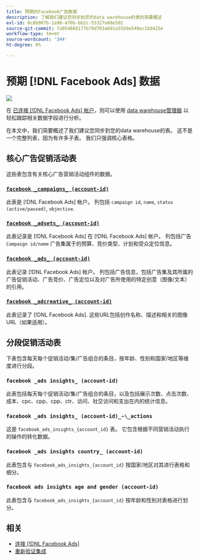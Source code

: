 ```yaml
---
title: 预期的Facebook广告数据
description: 了解我们建议您同步到您的data warehouse的表的简要概述
exl-id: 0c8b907b-1a98-470b-bb2c-55327e88e502
source-git-commit: fa954868177b79d703a601a55b9e549ec1bd425e
workflow-type: tm+mt
source-wordcount: '344'
ht-degree: 0%

---
```


# 预期 [!DNL Facebook Ads] 数据

![](../../../assets/Facebook_Logo.png)

在 [已连接 [!DNL Facebook Ads] 帐户](../integrations/facebook-ads.md)，则可以使用 [data warehouse管理器](../../../data-analyst/data-warehouse-mgr/tour-dwm.md) 以轻松跟踪相关数据字段进行分析。

在本文中，我们简要概述了我们建议您同步到您的data warehouse的表。 这不是一个完整列表，因为有许多子表。 我们只强调核心表格。

## 核心广告促销活动表

这些表包含有关核心广告营销活动组件的数据。

### [`facebook _campaigns_ (account-id)`](https://developers.facebook.com/docs/reference/ads-api/adcampaign/)

此表是 [!DNL Facebook Ads] 帐户。 列包括 `campaign id`, `name`, `status (active/paused)`, `objective`.

### [`facebook _adsets_ (account-id)`](https://developers.facebook.com/docs/marketing-api/reference/ad-campaign)

此表记录是 [!DNL Facebook Ads] 在 [!DNL Facebook Ads] 帐户。 列包括广告 `Campaign id/name` 广告集属于的预算、竞价类型、计划和受众定位信息。

### [`facebook _ads_ (account-id)`](https://developers.facebook.com/docs/reference/ads-api/adgroup/)

此表记录 [!DNL Facebook Ads] 帐户。 列包括广告信息，包括广告集及其所属的广告促销活动、广告竞价、广告定位以及对广告所使用的特定创意（图像/文本）的引用。

### [`facebook _adcreative_ (account-id)`](https://developers.facebook.com/docs/reference/ads-api/adcreative/)

此表记录了 [!DNL Facebook Ads]. 这些URL包括创作名称、描述和相关的图像URL（如果适用）。

## 分段促销活动表

下表包含每天每个促销活动/集/广告组合的条目，按年龄、性别和国家/地区等维度进行分段。

### `facebook _ads insights_ (account-id)`

此表包括每天每个促销活动/集/广告组合的条目，以及包括展示次数、点击次数、成本、cpc、cpp、cpp、ctr、访问、社交访问和支出在内的统计信息。

### `facebook _ads insights_ (account-id)_~\_actions`

这是 `facebook_ads_insights_{account_id}` 表。 它包含根据不同营销活动执行的操作的转化数据。

### `facebook _ads insights country_ (account-id)`

此表包含与 `facebook_ads_insights_{account_id}` 按国家/地区对其进行表格和细分。

### `facebook ads insights age and gender (account-id)`

此表包含与 `facebook_ads_insights_{account_id}` 按年龄和性别对表格进行划分。

## 相关

* [连接 [!DNL Facebook Ads]](../integrations/facebook-ads.md)
* [重新验证集成](https://experienceleague.adobe.com/docs/commerce-knowledge-base/kb/how-to/mbi-reauthenticating-integrations.html?lang=en)
